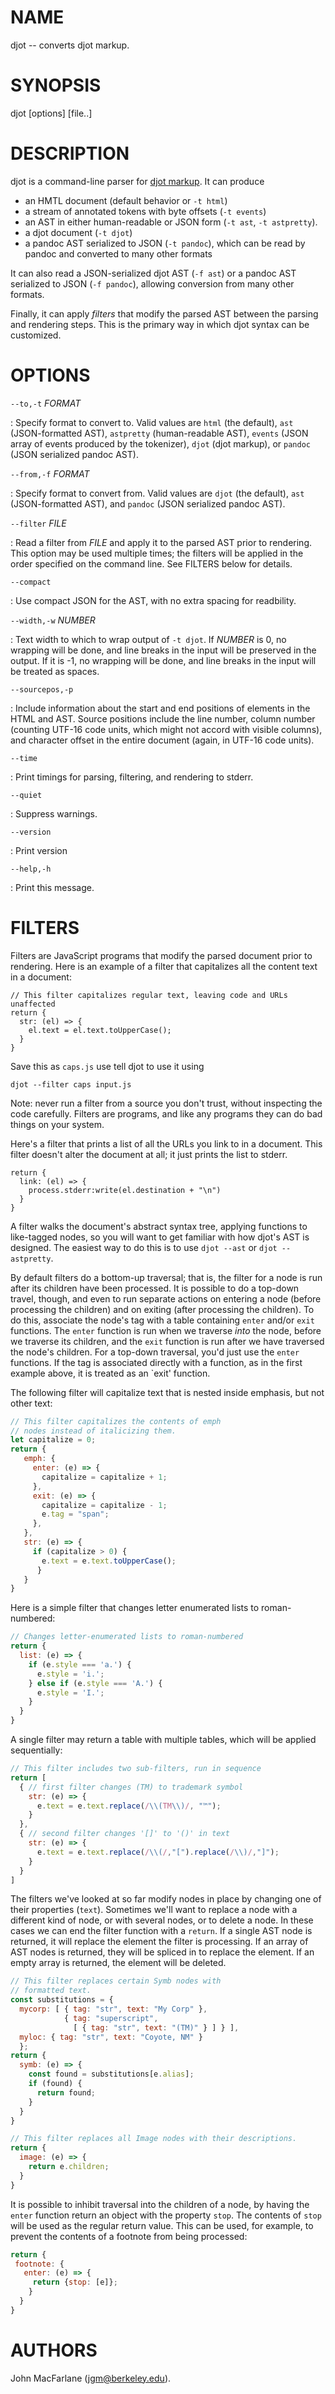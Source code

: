 # NAME

djot -- converts djot markup.

# SYNOPSIS

djot [options] [file..]

# DESCRIPTION

djot is a command-line parser for [djot markup](https://djot.net).
It can produce

- an HMTL document (default behavior or `-t html`)
- a stream of annotated tokens with byte offsets (`-t events`)
- an AST in either human-readable or JSON form (`-t ast`, `-t astpretty`).
- a djot document (`-t djot`)
- a pandoc AST serialized to JSON (`-t pandoc`), which can be
  read by pandoc and converted to many other formats

It can also read a JSON-serialized djot AST (`-f ast`) or
a pandoc AST serialized to JSON (`-f pandoc`), allowing
conversion from many other formats.

Finally, it can apply *filters* that modify the parsed AST
between the parsing and rendering steps.  This is the primary
way in which djot syntax can be customized.

# OPTIONS

`--to,-t` *FORMAT*

:   Specify format to convert to. Valid values are
    `html` (the default), `ast` (JSON-formatted AST), `astpretty`
    (human-readable AST), `events` (JSON array of
    events produced by the tokenizer), `djot` (djot markup),
    or `pandoc` (JSON serialized pandoc AST).

`--from,-f` *FORMAT*

:   Specify format to convert from. Valid values are
    `djot` (the default), `ast` (JSON-formatted AST), and
    `pandoc` (JSON serialized pandoc AST).

`--filter` *FILE*

:   Read a filter from *FILE* and apply it to the parsed AST
    prior to rendering. This option may be used multiple times;
    the filters will be applied in the order specified on the
    command line. See FILTERS below for details.

`--compact`

:   Use compact JSON for the AST, with no extra spacing for
    readbility.

`--width,-w` *NUMBER*

:   Text width to which to wrap output of `-t djot`. If *NUMBER*
    is 0, no wrapping will be done, and line breaks in the
    input will be preserved in the output.  If it is -1,
    no wrapping will be done, and line breaks in the input
    will be treated as spaces.

`--sourcepos,-p`

:   Include information about the start and end positions of
    elements in the HTML and AST.  Source positions include the
    line number, column number (counting UTF-16 code units,
    which might not accord with visible columns), and character
    offset in the entire document (again, in UTF-16 code units).

`--time`

:   Print timings for parsing, filtering, and rendering to stderr.

`--quiet`

:   Suppress warnings.

`--version`

:   Print version

`--help,-h`

:   Print this message.

# FILTERS

Filters are JavaScript programs that modify the parsed document
prior to rendering.  Here is an example of a filter that
capitalizes all the content text in a document:

```
// This filter capitalizes regular text, leaving code and URLs unaffected
return {
  str: (el) => {
    el.text = el.text.toUpperCase();
  }
}
```

Save this as `caps.js` use tell djot to use it using

```
djot --filter caps input.js
```

Note: never run a filter from a source you don't trust,
without inspecting the code carefully. Filters are programs,
and like any programs they can do bad things on your system.

Here's a filter that prints a list of all the URLs you
link to in a document.  This filter doesn't alter the
document at all; it just prints the list to stderr.

```
return {
  link: (el) => {
    process.stderr:write(el.destination + "\n")
  }
}
```

A filter walks the document's abstract syntax tree, applying
functions to like-tagged nodes, so you will want to get familiar
with how djot's AST is designed. The easiest way to do this is
to use `djot --ast` or `djot --astpretty`.

By default filters do a bottom-up traversal; that is, the
filter for a node is run after its children have been processed.
It is possible to do a top-down travel, though, and even
to run separate actions on entering a node (before processing the
children) and on exiting (after processing the children). To do
this, associate the node's tag with a table containing `enter` and/or
`exit` functions.  The `enter` function is run when we traverse
*into* the node, before we traverse its children, and the `exit`
function is run after we have traversed the node's children.
For a top-down traversal, you'd just use the `enter` functions.
If the tag is associated directly with a function, as in the
first example above, it is treated as an `exit' function.

The following filter will capitalize text
that is nested inside emphasis, but not other text:

``` js
// This filter capitalizes the contents of emph
// nodes instead of italicizing them.
let capitalize = 0;
return {
   emph: {
     enter: (e) => {
       capitalize = capitalize + 1;
     },
     exit: (e) => {
       capitalize = capitalize - 1;
       e.tag = "span";
     },
   },
   str: (e) => {
     if (capitalize > 0) {
       e.text = e.text.toUpperCase();
      }
   }
}
```

Here is a simple filter that changes letter enumerated lists
to roman-numbered:

``` js
// Changes letter-enumerated lists to roman-numbered
return {
  list: (e) => {
    if (e.style === 'a.') {
      e.style = 'i.';
    } else if (e.style === 'A.') {
      e.style = 'I.';
    }
  }
}
```

A single filter may return a table with multiple tables, which will be
applied sequentially:

```js
// This filter includes two sub-filters, run in sequence
return [
  { // first filter changes (TM) to trademark symbol
    str: (e) => {
      e.text = e.text.replace(/\\(TM\\)/, "™");
    }
  },
  { // second filter changes '[]' to '()' in text
    str: (e) => {
      e.text = e.text.replace(/\\(/,"[").replace(/\\)/,"]");
    }
  }
]
```

The filters we've looked at so far modify nodes in place by
changing one of their properties (`text`).
Sometimes we'll want to replace a node with a different kind of
node, or with several nodes, or to delete a node.  In these
cases we can end the filter function with a `return`.
If a single AST node is returned, it will replace the element
the filter is processing.  If an array of AST nodes is returned,
they will be spliced in to replace the element.  If an empty
array is returned, the element will be deleted.

```js
// This filter replaces certain Symb nodes with
// formatted text.
const substitutions = {
  mycorp: [ { tag: "str", text: "My Corp" },
            { tag: "superscript",
              [ { tag: "str", text: "(TM)" } ] } ],
  myloc: { tag: "str", text: "Coyote, NM" }
  };
return {
  symb: (e) => {
    const found = substitutions[e.alias];
    if (found) {
      return found;
    }
  }
}
```

```js
// This filter replaces all Image nodes with their descriptions.
return {
  image: (e) => {
    return e.children;
  }
}
```

It is possible to inhibit traversal into the children of a node,
by having the `enter` function return an object with the
property `stop`. The contents of `stop` will be used as the regular
return value. This can be used, for example, to prevent
the contents of a footnote from being processed:

```js
return {
 footnote: {
   enter: (e) => {
     return {stop: [e]};
    }
  }
}
```



# AUTHORS

John MacFarlane (<jgm@berkeley.edu>).

